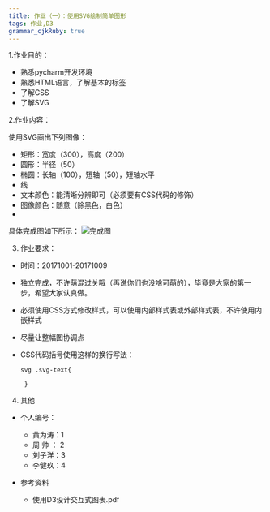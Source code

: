 ```yaml
---
title: 作业（一）：使用SVG绘制简单图形
tags: 作业,D3
grammar_cjkRuby: true
---
```


1.作业目的：
 - 熟悉pycharm开发环境
 - 熟悉HTML语言，了解基本的标签
 -  了解CSS
 - 了解SVG

2.作业内容：

使用SVG画出下列图像：

- 矩形：宽度（300），高度（200）
- 圆形：半径（50）
- 椭圆：长轴（100），短轴（50），短轴水平
- 线
- 文本颜色：能清晰分辨即可（必须要有CSS代码的修饰）
- 图像颜色：随意（除黑色，白色）
-

具体完成图如下所示：
![完成图][1]

3. 作业要求：
- 时间：20171001-20171009
- 独立完成，不许萌混过关哦（再说你们也没啥可萌的），毕竟是大家的第一步，希望大家认真做。


- 必须使用CSS方式修改样式，可以使用内部样式表或外部样式表，不许使用内嵌样式
- 尽量让整幅图协调点
- CSS代码括号使用这样的换行写法：
	``` 
	svg .svg-text{

	 }
	```  
4. 其他

  - 个人编号：
	- 黄为涛：1
	- 周   帅      ： 2
	- 刘子洋：3
	- 李健玖：4

- 参考资料
	- 使用D3设计交互式图表.pdf


  [1]: ./images/1506778150050.jpg